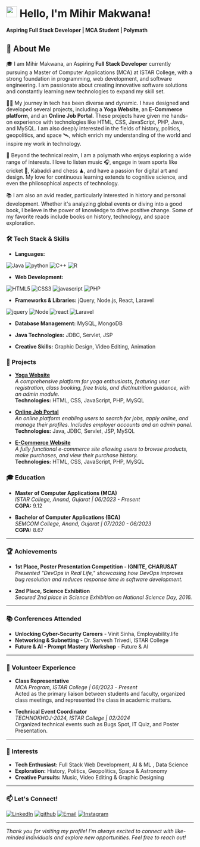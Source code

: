 # <img src="https://media.giphy.com/media/hvRJCLFzcasrR4ia7z/giphy.gif" width="29px" height="29px"> Hello, I'm Mihir Makwana!

**Aspiring Full Stack Developer | MCA Student | Polymath**

## 🚀 About Me

🎓 I am Mihir Makwana, an Aspiring **Full Stack Developer** currently pursuing a Master of Computer Applications (MCA) at ISTAR College, with a strong foundation in programming, web development, and software engineering. I am passionate about creating innovative software solutions and constantly learning new technologies to expand my skill set.

👨‍💻 My journey in tech has been diverse and dynamic. I have designed and developed several projects, including a **Yoga Website**, an **E-Commerce platform**, and an **Online Job Portal**. These projects have given me hands-on experience with technologies like HTML, CSS, JavaScript, PHP, Java, and MySQL. I am also deeply interested in the fields of history, politics, geopolitics, and space 🛰, which enrich my understanding of the world and inspire my work in technology.

🎸 Beyond the technical realm, I am a polymath who enjoys exploring a wide range of interests. I love to listen music 🎧, engage in team sports like cricket 🏏, Kabaddi and chess ♟, and have a passion for digital art and design. My love for continuous learning extends to cognitive science, and even the philosophical aspects of technology.

📚 I am also an avid reader, particularly interested in history and personal development. Whether it's analyzing global events or diving into a good book, I believe in the power of knowledge to drive positive change. Some of my favorite reads include books on history, technology, and space exploration.


### 🛠️ Tech Stack & Skills

- **Languages:**

![Java](https://img.shields.io/badge/Java-3776AB?style=for-the-badge&logo=Java&logoColor=white)
![python](https://img.shields.io/badge/Python-3776AB?style=for-the-badge&logo=python&logoColor=white)
![C++](https://img.shields.io/badge/C++-00599C?style=for-the-badge&logo=C++&logoColor=white)
![R](https://img.shields.io/badge/R-276DC3?style=for-the-badge&logo=R&logoColor=white)

- **Web Development:**

![HTML5](https://img.shields.io/badge/HTML5-E34F26?style=for-the-badge&logo=HTML5&logoColor=F7DF1E)
![CSS3](https://img.shields.io/badge/CSS3-1572B6?style=for-the-badge&logo=CSS3&logoColor=F7DF1E)
![javascript](https://img.shields.io/badge/JavaScript-323330?style=for-the-badge&logo=javascript&logoColor=F7DF1E)
![PHP](https://img.shields.io/badge/PHP-777BB4?style=for-the-badge&logo=PHP&logoColor=F7DF1E)

- **Frameworks & Libraries:** jQuery, Node.js, React, Laravel


![jquery](https://img.shields.io/badge/jQuery-0769AD?style=for-the-badge&logo=jquery&logoColor=white)
![Node](https://img.shields.io/badge/Node-777BB4?style=for-the-badge&logo=Node&logoColor=F7DF1E)
![react](https://img.shields.io/badge/React-20232A?style=for-the-badge&logo=react&logoColor=61DAFB)
![Laravel](https://img.shields.io/badge/Laravel-777BB4?style=for-the-badge&logo=Laravel&logoColor=F7DF1E)


- **Database Management:** MySQL, MongoDB


- **Java Technologies:** JDBC, Servlet, JSP


- **Creative Skills:** Graphic Design, Video Editing, Animation


### 🚀 Projects
- **[Yoga Website](https://github.com/mihirmakwana03/Yoga-Website-PHP.git)**  
	*A comprehensive platform for yoga enthusiasts, featuring user registration, class booking, free trials, and diet/nutrition guidance, with an admin module.*  
	**Technologies:** HTML, CSS, JavaScript, PHP, MySQL
	
- **[Online Job Portal](https://github.com/mihirmakwana03/Online-Job-Portal.git)**  
	*An online platform enabling users to search for jobs, apply online, and manage their profiles. Includes employer accounts and an admin panel.*  
	**Technologies:** Java, JDBC, Servlet, JSP, MySQL
	
- **[E-Commerce Website](https://github.com/mihirmakwana03/Electronic-Accessories-E-Commerce-Website.git)**  
	*A fully functional e-commerce site allowing users to browse products, make purchases, and view their purchase history.*  
	**Technologies:** HTML, CSS, JavaScript, PHP, MySQL


### 🎓 Education
- **Master of Computer Applications (MCA)**  
	*ISTAR College, Anand, Gujarat | 06/2023 - Present*  
	**CGPA:** 9.12
	
- **Bachelor of Computer Applications (BCA)**  
	*SEMCOM College, Anand, Gujarat | 07/2020 - 06/2023*  
	**CGPA:** 8.67
	
---


### 🏆 Achievements
- **1st Place, Poster Presentation Competition - IGNITE, CHARUSAT**  
	*Presented "DevOps in Real Life," showcasing how DevOps improves bug resolution and reduces response time in software development.*
	
- **2nd Place, Science Exhibition**  
	*Secured 2nd place in Science Exhibition on National Science Day, 2016.*

---


### 📚 Conferences Attended
- **Unlocking Cyber-Security Careers** - Vinit Sinha, Employability.life
- **Networking & Subnetting** - Dr. Sarvesh Trivedi, ISTAR College
- **Future & AI - Prompt Mastery Workshop** - Future & AI

---


### 🎒 Volunteer Experience
- **Class Representative**  
	*MCA Program, ISTAR College | 06/2023 - Present*  
	Acted as the primary liaison between students and faculty, organized class meetings, and represented the class in academic matters.

- **Technical Event Coordinator**  
	*TECHNOKHOJ-2024, ISTAR College | 02/2024*  
	Organized technical events such as Bugs Spot, IT Quiz, and Poster Presentation.

---


### 🌟 Interests
- **Tech Enthusiast:** Full Stack Web Development, AI & ML , Data Science
- **Exploration:** History, Politics, Geopolitics, Space & Astronomy
- **Creative Pursuits:** Music, Video Editing & Graphic Designing

---


### 📫 Let's Connect!
[![LinkedIn](https://img.shields.io/badge/LinkedIn-0A66C2?style=for-the-badge&logo=LinkedIn&logoColor=white)](https://linkedin.com/in/mihir-makwana-a098a21b7/)          [![github](https://img.shields.io/badge/GitHub-2088FF?style=for-the-badge&logo=GitHub&logoColor=white)](https://github.com/mihirmakwana03)
[![Email](https://img.shields.io/badge/Gmail-EA4335?style=for-the-badge&logo=Gmail&logoColor=white)](mailto:mihirpmakwana786@gmail.com)
[![Instagram](https://img.shields.io/badge/Instagram-E4405F?style=for-the-badge&logo=Instagram&logoColor=white)](https://instagram.com/mihir_makwana_03)

---


*Thank you for visiting my profile! I'm always excited to connect with like-minded individuals and explore new opportunities. Feel free to reach out!*


